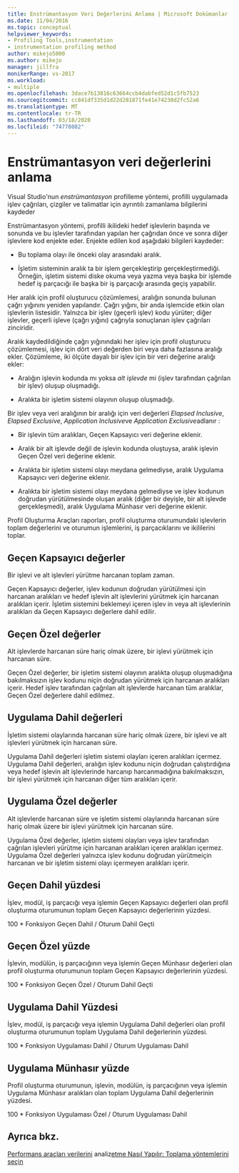```yaml
---
title: Enstrümantasyon Veri Değerlerini Anlama | Microsoft Dokümanlar
ms.date: 11/04/2016
ms.topic: conceptual
helpviewer_keywords:
- Profiling Tools,instrumentation
- instrumentation profiling method
author: mikejo5000
ms.author: mikejo
manager: jillfra
monikerRange: vs-2017
ms.workload:
- multiple
ms.openlocfilehash: 3dace7b13816c63664ccb4dabfed52d1c5fb7523
ms.sourcegitcommit: cc841df335d1d22d281871fe41e74238d2fc52a6
ms.translationtype: MT
ms.contentlocale: tr-TR
ms.lasthandoff: 03/18/2020
ms.locfileid: "74778082"
---
```

# <a name="understand-instrumentation-data-values"></a>Enstrümantasyon veri değerlerini anlama

Visual Studio'nun *enstrümantasyon* profilleme yöntemi, profilli uygulamada işlev çağrıları, çizgiler ve talimatlar için ayrıntılı zamanlama bilgilerini kaydeder

Enstrümantasyon yöntemi, profilli ikilideki hedef işlevlerin başında ve sonunda ve bu işlevler tarafından yapılan her çağrıdan önce ve sonra diğer işlevlere kod enjekte eder. Enjekte edilen kod aşağıdaki bilgileri kaydeder:

- Bu toplama olayı ile önceki olay arasındaki aralık.

- İşletim sisteminin aralık ta bir işlem gerçekleştirip gerçekleştirmediği. Örneğin, işletim sistemi diske okuma veya yazma veya başka bir işlemde hedef iş parçacığı ile başka bir iş parçacığı arasında geçiş yapabilir.

Her aralık için profil oluşturucu çözümlemesi, aralığın sonunda bulunan çağrı yığınını yeniden yapılandır. Çağrı yığını, bir anda işlemcide etkin olan işlevlerin listesidir. Yalnızca bir işlev (geçerli işlev) kodu yürüter; diğer işlevler, geçerli işleve (çağrı yığını) çağrıyla sonuçlanan işlev çağrıları zinciridir.

Aralık kaydedildiğinde çağrı yığınındaki her işlev için profil oluşturucu çözümlemesi, işlev için dört veri değerden biri veya daha fazlasına aralığı ekler. Çözümleme, iki ölçüte dayalı bir işlev için bir veri değerine aralığı ekler:

- Aralığın işlevin kodunda mı yoksa *alt işlevde* mi (işlev tarafından çağrılan bir işlev) oluşup oluşmadığı.

- Aralıkta bir işletim sistemi olayının oluşup oluşmadığı.

Bir işlev veya veri aralığının bir aralığı için veri değerleri *Elapsed Inclusive*, *Elapsed Exclusive*, *Application Inclusive*ve *Application Exclusive*adlanır :

- Bir işlevin tüm aralıkları, Geçen Kapsayıcı veri değerine eklenir.

- Aralık bir alt işlevde değil de işlevin kodunda oluştuysa, aralık işlevin Geçen Özel veri değerine eklenir.

- Aralıkta bir işletim sistemi olayı meydana gelmediyse, aralık Uygulama Kapsayıcı veri değerine eklenir.

- Aralıkta bir işletim sistemi olayı meydana gelmediyse ve işlev kodunun doğrudan yürütülmesinde oluşan aralık (diğer bir deyişle, bir alt işlevde gerçekleşmedi), aralık Uygulama Münhasır veri değerine eklenir.

Profil Oluşturma Araçları raporları, profil oluşturma oturumundaki işlevlerin toplam değerlerini ve oturumun işlemlerini, iş parçacıklarını ve ikililerini toplar.

## <a name="elapsed-inclusive-values"></a>Geçen Kapsayıcı değerler

Bir işlevi ve alt işlevleri yürütme harcanan toplam zaman.

Geçen Kapsayıcı değerler, işlev kodunun doğrudan yürütülmesi için harcanan aralıkları ve hedef işlevin alt işlevlerini yürütmek için harcanan aralıkları içerir. İşletim sistemini beklemeyi içeren işlev in veya alt işlevlerinin aralıkları da Geçen Kapsayıcı değerlere dahil edilir.

## <a name="elapsed-exclusive-values"></a>Geçen Özel değerler

Alt işlevlerde harcanan süre hariç olmak üzere, bir işlevi yürütmek için harcanan süre.

Geçen Özel değerler, bir işletim sistemi olayının aralıkta oluşup oluşmadığına bakılmaksızın işlev kodunu niçin doğrudan yürütmek için harcanan aralıkları içerir. Hedef işlev tarafından çağrılan alt işlevlerde harcanan tüm aralıklar, Geçen Özel değerlere dahil edilmez.

## <a name="application-inclusive-values"></a>Uygulama Dahil değerleri

İşletim sistemi olaylarında harcanan süre hariç olmak üzere, bir işlevi ve alt işlevleri yürütmek için harcanan süre.

Uygulama Dahil değerleri işletim sistemi olayları içeren aralıkları içermez. Uygulama Dahil değerleri, aralığın işlev kodunu niçin doğrudan çalıştırdığına veya hedef işlevin alt işlevlerinde harcanıp harcanmadığına bakılmaksızın, bir işlevi yürütmek için harcanan diğer tüm aralıkları içerir.

## <a name="application-exclusive-values"></a>Uygulama Özel değerler

Alt işlevlerde harcanan süre ve işletim sistemi olaylarında harcanan süre hariç olmak üzere bir işlevi yürütmek için harcanan süre.

Uygulama Özel değerler, işletim sistemi olayları veya işlev tarafından çağrılan işlevleri yürütme için harcanan aralıkları içeren aralıkları içermez. Uygulama Özel değerleri yalnızca işlev kodunu doğrudan yürütmeiçin harcanan ve bir işletim sistemi olayı içermeyen aralıkları içerir.

## <a name="elapsed-inclusive-percent"></a>Geçen Dahil yüzdesi

İşlev, modül, iş parçacığı veya işlemin Geçen Kapsayıcı değerleri olan profil oluşturma oturumunun toplam Geçen Kapsayıcı değerlerinin yüzdesi.

100 * Fonksiyon Geçen Dahil / Oturum Dahil Geçti

## <a name="elapsed-exclusive-percent"></a>Geçen Özel yüzde

İşlevin, modülün, iş parçacığının veya işlemin Geçen Münhasır değerleri olan profil oluşturma oturumunun toplam Geçen Kapsayıcı değerlerinin yüzdesi.

100 * Fonksiyon Geçen Özel / Oturum Dahil Geçti

## <a name="application-inclusive-percent"></a>Uygulama Dahil Yüzdesi

İşlev, modül, iş parçacığı veya işlemin Uygulama Dahil değerleri olan profil oluşturma oturumunun toplam Uygulama Dahil değerlerinin yüzdesi.

100 * Fonksiyon Uygulaması Dahil / Oturum Uygulaması Dahil

## <a name="application-exclusive-percent"></a>Uygulama Münhasır yüzde

Profil oluşturma oturumunun, işlevin, modülün, iş parçacığının veya işlemin Uygulama Münhasır aralıkları olan toplam Uygulama Dahil değerlerinin yüzdesi.

100 * Fonksiyon Uygulaması Özel / Oturum Uygulaması Dahil

## <a name="see-also"></a>Ayrıca bkz.

[Performans araçları verilerini](../profiling/analyzing-performance-tools-data.md)
analiz[etme Nasıl Yapılır: Toplama yöntemlerini seçin](../profiling/how-to-choose-collection-methods.md)
